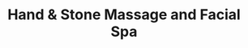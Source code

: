 ---
title: "Hand & Stone Massage and Facial Spa"
url: /broomall/hand-und-stone-massage-and-facial-spa/
shop: Massage
---